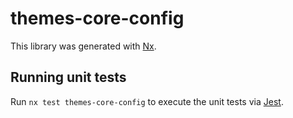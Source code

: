 # themes-core-config

This library was generated with [Nx](https://nx.dev).

## Running unit tests

Run `nx test themes-core-config` to execute the unit tests via [Jest](https://jestjs.io).
